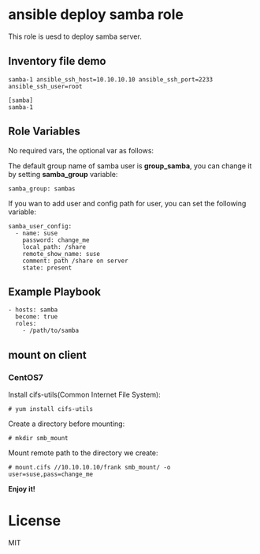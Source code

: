 # ansible deploy samba role

This role is uesd to deploy samba server.

## Inventory file demo

```
samba-1 ansible_ssh_host=10.10.10.10 ansible_ssh_port=2233 ansible_ssh_user=root

[samba]
samba-1
```


## Role Variables

No required vars, the optional var as follows:

The default group name of samba user is **group_samba**, you can change it by setting **samba_group** variable:

```
samba_group: sambas
```


If you wan to add user and config path for user, you can set the following variable:

```
samba_user_config:
  - name: suse
    password: change_me
    local_path: /share
    remote_show_name: suse
    comment: path /share on server
    state: present
```


## Example Playbook

```
- hosts: samba
  become: true
  roles:
    - /path/to/samba
```


## mount on client
### CentOS7

Install cifs-utils(Common Internet File System):

```
# yum install cifs-utils
```

Create a directory before mounting:

```
# mkdir smb_mount
```

Mount remote path to the directory we create:

```
# mount.cifs //10.10.10.10/frank smb_mount/ -o user=suse,pass=change_me
```


**Enjoy it!**


# License

MIT
